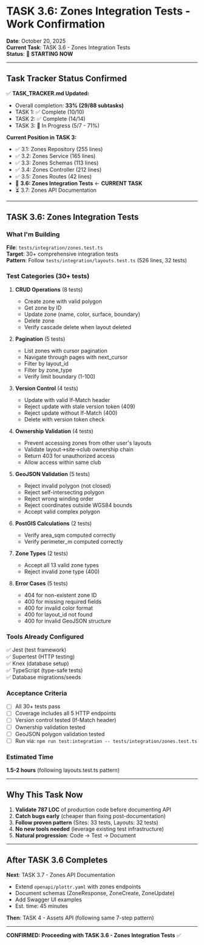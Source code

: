 # TASK 3.6: Zones Integration Tests - Work Confirmation

**Date**: October 20, 2025  
**Current Task**: TASK 3.6 - Zones Integration Tests  
**Status**: 🚧 **STARTING NOW**

---

## Task Tracker Status Confirmed

✅ **TASK_TRACKER.md Updated:**
- Overall completion: **33% (29/88 subtasks)**
- TASK 1: ✅ Complete (10/10)
- TASK 2: ✅ Complete (14/14)
- TASK 3: 🚧 In Progress (5/7 - 71%)

**Current Position in TASK 3:**
- ✅ 3.1: Zones Repository (255 lines)
- ✅ 3.2: Zones Service (165 lines)
- ✅ 3.3: Zones Schemas (113 lines)
- ✅ 3.4: Zones Controller (212 lines)
- ✅ 3.5: Zones Routes (42 lines)
- 🚧 **3.6: Zones Integration Tests** ← **CURRENT TASK**
- ⏳ 3.7: Zones API Documentation

---

## TASK 3.6: Zones Integration Tests

### What I'm Building
**File**: `tests/integration/zones.test.ts`  
**Target**: 30+ comprehensive integration tests  
**Pattern**: Follow `tests/integration/layouts.test.ts` (526 lines, 32 tests)

### Test Categories (30+ tests)

1. **CRUD Operations** (8 tests)
   - Create zone with valid polygon
   - Get zone by ID
   - Update zone (name, color, surface, boundary)
   - Delete zone
   - Verify cascade delete when layout deleted

2. **Pagination** (5 tests)
   - List zones with cursor pagination
   - Navigate through pages with next_cursor
   - Filter by layout_id
   - Filter by zone_type
   - Verify limit boundary (1-100)

3. **Version Control** (4 tests)
   - Update with valid If-Match header
   - Reject update with stale version token (409)
   - Reject update without If-Match (400)
   - Delete with version token check

4. **Ownership Validation** (4 tests)
   - Prevent accessing zones from other user's layouts
   - Validate layout→site→club ownership chain
   - Return 403 for unauthorized access
   - Allow access within same club

5. **GeoJSON Validation** (5 tests)
   - Reject invalid polygon (not closed)
   - Reject self-intersecting polygon
   - Reject wrong winding order
   - Reject coordinates outside WGS84 bounds
   - Accept valid complex polygon

6. **PostGIS Calculations** (2 tests)
   - Verify area_sqm computed correctly
   - Verify perimeter_m computed correctly

7. **Zone Types** (2 tests)
   - Accept all 13 valid zone types
   - Reject invalid zone type (400)

8. **Error Cases** (5 tests)
   - 404 for non-existent zone ID
   - 400 for missing required fields
   - 400 for invalid color format
   - 400 for layout_id not found
   - 400 for invalid GeoJSON structure

### Tools Already Configured
✅ Jest (test framework)  
✅ Supertest (HTTP testing)  
✅ Knex (database setup)  
✅ TypeScript (type-safe tests)  
✅ Database migrations/seeds

### Acceptance Criteria
- [ ] All 30+ tests pass
- [ ] Coverage includes all 5 HTTP endpoints
- [ ] Version control tested (If-Match header)
- [ ] Ownership validation tested
- [ ] GeoJSON polygon validation tested
- [ ] Run via: `npm run test:integration -- tests/integration/zones.test.ts`

### Estimated Time
**1.5-2 hours** (following layouts.test.ts pattern)

---

## Why This Task Now

1. **Validate 787 LOC** of production code before documenting API
2. **Catch bugs early** (cheaper than fixing post-documentation)
3. **Follow proven pattern** (Sites: 33 tests, Layouts: 32 tests)
4. **No new tools needed** (leverage existing test infrastructure)
5. **Natural progression**: Code → Test → Document

---

## After TASK 3.6 Completes

**Next**: TASK 3.7 - Zones API Documentation
- Extend `openapi/plottr.yaml` with zones endpoints
- Document schemas (ZoneResponse, ZoneCreate, ZoneUpdate)
- Add Swagger UI examples
- Est. time: 45 minutes

**Then**: TASK 4 - Assets API (following same 7-step pattern)

---

**CONFIRMED: Proceeding with TASK 3.6 - Zones Integration Tests** ✅
